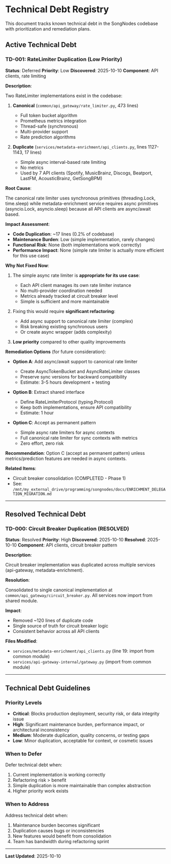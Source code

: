 # Technical Debt Registry

This document tracks known technical debt in the SongNodes codebase with prioritization and remediation plans.

## Active Technical Debt

### TD-001: RateLimiter Duplication (Low Priority)

**Status**: Deferred
**Priority**: Low
**Discovered**: 2025-10-10
**Component**: API clients, rate limiting

**Description**:

Two RateLimiter implementations exist in the codebase:

1. **Canonical** (`common/api_gateway/rate_limiter.py`, 473 lines)
   - Full token bucket algorithm
   - Prometheus metrics integration
   - Thread-safe (synchronous)
   - Multi-provider support
   - Rate prediction algorithms

2. **Duplicate** (`services/metadata-enrichment/api_clients.py`, lines 1127-1143, 17 lines)
   - Simple async interval-based rate limiting
   - No metrics
   - Used by 7 API clients (Spotify, MusicBrainz, Discogs, Beatport, LastFM, AcousticBrainz, GetSongBPM)

**Root Cause**:

The canonical rate limiter uses synchronous primitives (threading.Lock, time.sleep) while metadata-enrichment service requires async primitives (asyncio.Lock, asyncio.sleep) because all API clients are async/await based.

**Impact Assessment**:

- **Code Duplication**: ~17 lines (0.2% of codebase)
- **Maintenance Burden**: Low (simple implementation, rarely changes)
- **Functional Risk**: None (both implementations work correctly)
- **Performance Impact**: None (simple rate limiter is actually more efficient for this use case)

**Why Not Fixed Now**:

1. The simple async rate limiter is **appropriate for its use case**:
   - Each API client manages its own rate limiter instance
   - No multi-provider coordination needed
   - Metrics already tracked at circuit breaker level
   - Simple is sufficient and more maintainable

2. Fixing this would require **significant refactoring**:
   - Add async support to canonical rate limiter (complex)
   - Risk breaking existing synchronous users
   - Or create async wrapper (adds complexity)

3. **Low priority** compared to other quality improvements

**Remediation Options** (for future consideration):

- **Option A**: Add async/await support to canonical rate limiter
  - Create AsyncTokenBucket and AsyncRateLimiter classes
  - Preserve sync versions for backward compatibility
  - Estimate: 3-5 hours development + testing

- **Option B**: Extract shared interface
  - Define RateLimiterProtocol (typing.Protocol)
  - Keep both implementations, ensure API compatibility
  - Estimate: 1 hour

- **Option C**: Accept as permanent pattern
  - Simple async rate limiters for async contexts
  - Full canonical rate limiter for sync contexts with metrics
  - Zero effort, zero risk

**Recommendation**: Option C (accept as permanent pattern) unless metrics/prediction features are needed in async contexts.

**Related Items**:
- Circuit breaker consolidation (COMPLETED - Phase 1)
- See: `/mnt/my_external_drive/programming/songnodes/docs/ENRICHMENT_DELEGATION_MIGRATION.md`

---

## Resolved Technical Debt

### TD-000: Circuit Breaker Duplication (RESOLVED)

**Status**: Resolved
**Priority**: High
**Discovered**: 2025-10-10
**Resolved**: 2025-10-10
**Component**: API clients, circuit breaker pattern

**Description**:

Circuit breaker implementation was duplicated across multiple services (api-gateway, metadata-enrichment).

**Resolution**:

Consolidated to single canonical implementation at `common/api_gateway/circuit_breaker.py`. All services now import from shared module.

**Impact**:
- Removed ~120 lines of duplicate code
- Single source of truth for circuit breaker logic
- Consistent behavior across all API clients

**Files Modified**:
- `services/metadata-enrichment/api_clients.py` (line 19: import from common module)
- `services/api-gateway-internal/gateway.py` (import from common module)

---

## Technical Debt Guidelines

### Priority Levels

- **Critical**: Blocks production deployment, security risk, or data integrity issue
- **High**: Significant maintenance burden, performance impact, or architectural inconsistency
- **Medium**: Moderate duplication, quality concerns, or testing gaps
- **Low**: Minor duplication, acceptable for context, or cosmetic issues

### When to Defer

Defer technical debt when:
1. Current implementation is working correctly
2. Refactoring risk > benefit
3. Simple duplication is more maintainable than complex abstraction
4. Higher priority work exists

### When to Address

Address technical debt when:
1. Maintenance burden becomes significant
2. Duplication causes bugs or inconsistencies
3. New features would benefit from consolidation
4. Team has bandwidth during refactoring sprint

---

**Last Updated**: 2025-10-10
